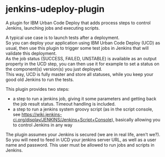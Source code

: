 jenkins-udeploy-plugin
======================

A plugin for IBM Urban Code Deploy that adds process steps to control Jenkins, launching jobs and executing scripts.

A typical use case is to launch tests after a deployment.<br/>
So you can deploy your application using IBM Urban Code Deploy (UCD) as usual, then use this plugin to trigger some test jobs in Jenkins that will validate this deployment.<br/>
As the job status (SUCCESS, FAILED, UNSTABLE) is available as an output property in the UCD step, you can then use it for example to set a status on the component(s) version(s) you just deployed.<br/>
This way, UCD is fully master and store all statuses, while you keep your good old Jenkins to run the tests.<br/>

This plugin provides two steps:
- a step to run a jenkins job, giving it some parameters and getting back the job result status. Timeout handling is included.
- a step to run a jenkins system groovy script (as in the script console, see https://wiki.jenkins-ci.org/display/JENKINS/Jenkins+Script+Console), basically allowing you to control Jenkins in any way

The plugin assumes your Jenkins is secured (we are in real life, aren't we?). So you will need to feed in UCD your jenkins server URL, as well as a user name and password. This user must be allowed to run jobs and scripts in Jenkins.





